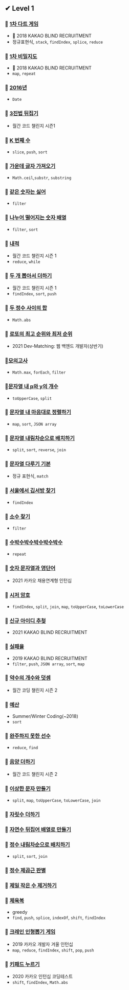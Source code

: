 ## ✔ Level 1

### 🎈 [1차 다트 게임](https://github.com/saseungmin/daily_coding_dojo/tree/master/programmers/Level%201/1%EC%B0%A8%20%EB%8B%A4%ED%8A%B8%20%EA%B2%8C%EC%9E%84)
- 🌈 2018 KAKAO BLIND RECRUITMENT
- 정규표현식, `stack`, `findIndex`, `splice`, `reduce`

### 🎈 [1차 비밀지도](https://github.com/saseungmin/daily_coding_dojo/tree/master/programmers/Level%201/1%EC%B0%A8%20%EB%B9%84%EB%B0%80%EC%A7%80%EB%8F%84)
- 🌈 2018 KAKAO BLIND RECRUITMENT
- `map`, `repeat`

### 🎈 [2016년](https://github.com/saseungmin/daily_coding_dojo/tree/master/programmers/Level%201/2016%EB%85%84)
- `Date`

### 🎈 [3진법 뒤집기](https://github.com/saseungmin/daily_coding_dojo/tree/master/programmers/Level%201/3%EC%A7%84%EB%B2%95%20%EB%92%A4%EC%A7%91%EA%B8%B0)
- 월간 코드 챌린지 시즌1

### 🎈 [K 번째 수](https://github.com/saseungmin/daily_coding_dojo/tree/master/programmers/Level%201/K%EB%B2%88%EC%A7%B8%EC%88%98)
- `slice`, `push`, `sort`

### 🎈 [가운데 글자 가져오기](https://github.com/saseungmin/daily_coding_dojo/tree/master/programmers/Level%201/%EA%B0%80%EC%9A%B4%EB%8D%B0%20%EA%B8%80%EC%9E%90%20%EA%B0%80%EC%A0%B8%EC%98%A4%EA%B8%B0)
- `Math.ceil`,`substr`, `substring`

### 🎈 [같은 숫자는 싫어](https://github.com/saseungmin/daily_coding_dojo/tree/master/programmers/Level%201/%EA%B0%99%EC%9D%80%20%EC%88%AB%EC%9E%90%EB%8A%94%20%EC%8B%AB%EC%96%B4)
- `filter`
  
### 🎈 [나누어 떨어지는 숫자 배열](https://github.com/saseungmin/daily_coding_dojo/tree/master/programmers/Level%201/%EB%82%98%EB%88%84%EC%96%B4%20%EB%96%A8%EC%96%B4%EC%A7%80%EB%8A%94%20%EC%88%AB%EC%9E%90%20%EB%B0%B0%EC%97%B4)
- `filter`, `sort`

### 🎈 [내적](https://github.com/saseungmin/daily_coding_dojo/tree/master/programmers/Level%201/%EB%82%B4%EC%A0%81)
- 월간 코드 챌린지 시즌 1
- `reduce`, `while`

### 🎈 [두 개 뽑아서 더하기](https://github.com/saseungmin/daily_coding_dojo/tree/master/programmers/Level%201/%EB%91%90%20%EA%B0%9C%20%EB%BD%91%EC%95%84%EC%84%9C%20%EB%8D%94%ED%95%98%EA%B8%B0)
- 월간 코드 챌린지 시즌 1
- `findIndex`, `sort`, `push`

### 🎈 [두 정수 사이의 합](https://github.com/saseungmin/daily_coding_dojo/tree/master/programmers/Level%201/%EB%91%90%20%EC%A0%95%EC%88%98%20%EC%82%AC%EC%9D%B4%EC%9D%98%20%ED%95%A9)
- `Math.abs`

### 🎈 [로또의 최고 순위와 최저 순위](https://github.com/saseungmin/daily_coding_dojo/tree/master/programmers/Level%201/%EB%A1%9C%EB%98%90%EC%9D%98%20%EC%B5%9C%EA%B3%A0%20%EC%88%9C%EC%9C%84%EC%99%80%20%EC%B5%9C%EC%A0%80%20%EC%88%9C%EC%9C%84)
- 2021 Dev-Matching: 웹 백엔드 개발자(상반기)

### 🎈[모의고사](https://github.com/saseungmin/daily_coding_dojo/tree/master/programmers/Level%201/%EB%AA%A8%EC%9D%98%EA%B3%A0%EC%82%AC)
- `Math.max`, `forEach`, `filter`

### 🎈[문자열 내 p와 y의 개수](https://github.com/saseungmin/daily_coding_dojo/tree/master/programmers/Level%201/%EB%AC%B8%EC%9E%90%EC%97%B4%20%EB%82%B4%20p%EC%99%80%20y%EC%9D%98%20%EA%B0%9C%EC%88%98)
- `toUpperCase`, `split`

### 🎈 [문자열 내 마음대로 정렬하기](https://github.com/saseungmin/daily_coding_dojo/tree/master/programmers/Level%201/%EB%AC%B8%EC%9E%90%EC%97%B4%20%EB%82%B4%20%EB%A7%88%EC%9D%8C%EB%8C%80%EB%A1%9C%20%EC%A0%95%EB%A0%AC%ED%95%98%EA%B8%B0)
- `map`, `sort`, `JSON array`

### 🎈 [문자열 내림차순으로 배치하기](https://github.com/saseungmin/daily_coding_dojo/tree/master/programmers/Level%201/%EB%AC%B8%EC%9E%90%EC%97%B4%20%EB%82%B4%EB%A6%BC%EC%B0%A8%EC%88%9C%EC%9C%BC%EB%A1%9C%20%EB%B0%B0%EC%B9%98%ED%95%98%EA%B8%B0)
- `split`, `sort`, `reverse`, `join`

### 🎈 [문자열 다루기 기본](https://github.com/saseungmin/daily_coding_dojo/tree/master/programmers/Level%201/%EB%AC%B8%EC%9E%90%EC%97%B4%20%EB%8B%A4%EB%A3%A8%EA%B8%B0%20%EA%B8%B0%EB%B3%B8)
- 정규 표현식, `match`

### 🎈 [서울에서 김서방 찾기](https://github.com/saseungmin/daily_coding_dojo/tree/master/programmers/Level%201/%EC%84%9C%EC%9A%B8%EC%97%90%EC%84%9C%20%EA%B9%80%EC%84%9C%EB%B0%A9%20%EC%B0%BE%EA%B8%B0)
- `findIndex`

### 🎈 [소수 찾기](https://github.com/saseungmin/daily_coding_dojo/tree/master/programmers/Level%201/%EC%86%8C%EC%88%98%20%EC%B0%BE%EA%B8%B0)
- `filter`

### 🎈 [수박수박수박수박수박수](https://github.com/saseungmin/daily_coding_dojo/tree/master/programmers/Level%201/%EC%88%98%EB%B0%95%EC%88%98%EB%B0%95%EC%88%98%EB%B0%95%EC%88%98%EB%B0%95%EC%88%98%EB%B0%95%EC%88%98)
- `repeat`

### 🎈 [숫자 문자열과 영단어](https://github.com/saseungmin/daily_coding_dojo/tree/master/programmers/Level%201/%EC%88%AB%EC%9E%90%20%EB%AC%B8%EC%9E%90%EC%97%B4%EA%B3%BC%20%EC%98%81%EB%8B%A8%EC%96%B4)
- 2021 카카오 채용연계형 인턴십

### 🎈 [시저 암호](https://github.com/saseungmin/daily_coding_dojo/tree/master/programmers/Level%201/%EC%8B%9C%EC%A0%80%20%EC%95%94%ED%98%B8)
- `findIndex`, `split`, `join`, `map`, `toUpperCase`, `toLowerCase`

### 🎈 [신규 아이디 추첮](https://github.com/saseungmin/daily_coding_dojo/tree/master/programmers/Level%201/%EC%8B%A0%EA%B7%9C%20%EC%95%84%EC%9D%B4%EB%94%94%20%EC%B6%94%EC%B2%9C)
- 2021 KAKAO BLIND RECRUITMENT

### 🎈 [실패율](https://github.com/saseungmin/daily_coding_dojo/tree/master/programmers/Level%201/%EC%8B%A4%ED%8C%A8%EC%9C%A8)
- 2019 KAKAO BLIND RECRUITMENT
- `filter`, `push`, `JSON array`, `sort`, `map`

### 🎈 [약수의 개수와 덧셈](https://github.com/saseungmin/daily_coding_dojo/tree/master/programmers/Level%201/%EC%95%BD%EC%88%98%EC%9D%98%20%EA%B0%9C%EC%88%98%EC%99%80%20%EB%8D%A7%EC%85%88)
- 월간 코딩 챌린지 시즌 2

### 🎈 [예산](https://github.com/saseungmin/daily_coding_dojo/tree/master/programmers/Level%201/%EC%98%88%EC%82%B0)
- Summer/Winter Coding(~2018)
- `sort`

### 🎈 [완주하지 못한 선수](https://github.com/saseungmin/daily_coding_dojo/tree/master/programmers/Level%201/%EC%99%84%EC%A3%BC%ED%95%98%EC%A7%80%20%EB%AA%BB%ED%95%9C%20%EC%84%A0%EC%88%98)
- `reduce`, `find`

### 🎈 [음양 더하기](https://github.com/saseungmin/daily_coding_dojo/tree/master/programmers/Level%201/%EC%9D%8C%EC%96%91%20%EB%8D%94%ED%95%98%EA%B8%B0)
- 월간 코드 챌린지 시즌 2

### 🎈 [이상한 문자 만들기](https://github.com/saseungmin/daily_coding_dojo/tree/master/programmers/Level%201/%EC%9D%B4%EC%83%81%ED%95%9C%20%EB%AC%B8%EC%9E%90%20%EB%A7%8C%EB%93%A4%EA%B8%B0)
- `split`, `map`, `toUpperCase`, `toLowerCase`, `join`

### 🎈 [자릿수 더하기](https://github.com/saseungmin/daily_coding_dojo/tree/master/programmers/Level%201/%EC%9E%90%EB%A6%BF%EC%88%98%20%EB%8D%94%ED%95%98%EA%B8%B0)

### 🎈 [자연수 뒤집어 배열로 만들기](https://github.com/saseungmin/daily_coding_dojo/tree/master/programmers/Level%201/%EC%9E%90%EC%97%B0%EC%88%98%20%EB%92%A4%EC%A7%91%EC%96%B4%20%EB%B0%B0%EC%97%B4%EB%A1%9C%20%EB%A7%8C%EB%93%A4%EA%B8%B0)

### 🎈 [정수 내림차순으로 배치하기](https://github.com/saseungmin/daily_coding_dojo/tree/master/programmers/Level%201/%EC%A0%95%EC%88%98%20%EB%82%B4%EB%A6%BC%EC%B0%A8%EC%88%9C%EC%9C%BC%EB%A1%9C%20%EB%B0%B0%EC%B9%98%ED%95%98%EA%B8%B0)
- `split`, `sort`, `join`

### 🎈 [정수 제곱근 판별](https://github.com/saseungmin/daily_coding_dojo/tree/master/programmers/Level%201/%EC%A0%95%EC%88%98%20%EC%A0%9C%EA%B3%B1%EA%B7%BC%20%ED%8C%90%EB%B3%84)

### 🎈 [제일 작은 수 제거하기](https://github.com/saseungmin/daily_coding_dojo/tree/master/programmers/Level%201/%EC%A0%9C%EC%9D%BC%20%EC%9E%91%EC%9D%80%20%EC%88%98%20%EC%A0%9C%EA%B1%B0%ED%95%98%EA%B8%B0)

### 🎈 [체육복](https://github.com/saseungmin/daily_coding_dojo/tree/master/programmers/Level%201/%EC%B2%B4%EC%9C%A1%EB%B3%B5)
- greedy
- `find`, `push`, `splice`, `indexOf`, `shift`, `findIndex`

### 🎈 [크레인 인형뽑기 게임](https://github.com/saseungmin/daily_coding_dojo/tree/master/programmers/Level%201/%ED%81%AC%EB%A0%88%EC%9D%B8%20%EC%9D%B8%ED%98%95%EB%BD%91%EA%B8%B0%20%EA%B2%8C%EC%9E%84)
- 2019 카카오 개발자 겨울 인턴십
- `map`, `reduce`, `findIndex`, `shift`, `pop`, `push`

### 🎈 [키패드 누르기](https://github.com/saseungmin/daily_coding_dojo/tree/master/programmers/Level%201/%ED%82%A4%ED%8C%A8%EB%93%9C%20%EB%88%84%EB%A5%B4%EA%B8%B0)
- 2020 카카오 인턴십 코딩테스트
- `shift`, `findIndex`, `Math.abs`